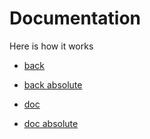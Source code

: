 # Documentation
Here is how it works

* [back](../readme.md)
* [back absolute](/readme.md)

* [doc](documentation.md)
* [doc absolute](/doc/documentation.md)

